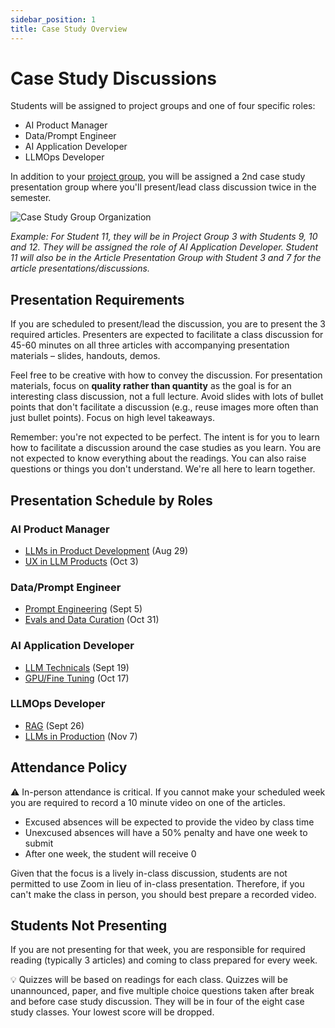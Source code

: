 ```yaml
---
sidebar_position: 1
title: Case Study Overview
---
```


# Case Study Discussions

Students will be assigned to project groups and one of four specific roles:
- AI Product Manager
- Data/Prompt Engineer
- AI Application Developer
- LLMOps Developer

In addition to your [project group](../project/roles), you will be assigned a 2nd case study presentation group where you'll present/lead class discussion twice in the semester.

![Case Study Group Organization](/img/student-group.png)

*Example: For Student 11, they will be in Project Group 3 with Students 9, 10 and 12. They will be assigned the role of AI Application Developer. Student 11 will also be in the Article Presentation Group with Student 3 and 7 for the article presentations/discussions.*

## Presentation Requirements

If you are scheduled to present/lead the discussion, you are to present the 3 required articles. Presenters are expected to facilitate a class discussion for 45-60 minutes on all three articles with accompanying presentation materials – slides, handouts, demos.

Feel free to be creative with how to convey the discussion. For presentation materials, focus on **quality rather than quantity** as the goal is for an interesting class discussion, not a full lecture. Avoid slides with lots of bullet points that don't facilitate a discussion (e.g., reuse images more often than just bullet points). Focus on high level takeaways.

Remember: you're not expected to be perfect. The intent is for you to learn how to facilitate a discussion around the case studies as you learn. You are not expected to know everything about the readings. You can also raise questions or things you don't understand. We're all here to learn together.

## Presentation Schedule by Roles

### AI Product Manager
- [LLMs in Product Development](../case-studies/case1-product-management) (Aug 29)
- [UX in LLM Products](../case-studies/case5-industry-practices) (Oct 3)

### Data/Prompt Engineer
- [Prompt Engineering](../case-studies/case2-prompt-engineering) (Sept 5)
- [Evals and Data Curation](../case-studies/case7-evals-data) (Oct 31)

### AI Application Developer
- [LLM Technicals](../case-studies/case3-llm-technicals) (Sept 19)
- [GPU/Fine Tuning](../case-studies/case6-fine-tuning) (Oct 17)

### LLMOps Developer
- [RAG](../case-studies/case4-rag) (Sept 26)
- [LLMs in Production](../case-studies/case8-production) (Nov 7)

## Attendance Policy

⚠️ In-person attendance is critical. If you cannot make your scheduled week you are required to record a 10 minute video on one of the articles. 
- Excused absences will be expected to provide the video by class time
- Unexcused absences will have a 50% penalty and have one week to submit
- After one week, the student will receive 0

Given that the focus is a lively in-class discussion, students are not permitted to use Zoom in lieu of in-class presentation. Therefore, if you can't make the class in person, you should best prepare a recorded video.

## Students Not Presenting

If you are not presenting for that week, you are responsible for required reading (typically 3 articles) and coming to class prepared for every week.

💡 Quizzes will be based on readings for each class. Quizzes will be unannounced, paper, and five multiple choice questions taken after break and before case study discussion. They will be in four of the eight case study classes. Your lowest score will be dropped.
